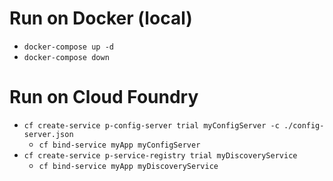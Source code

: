 # Run on Docker (local)
- `docker-compose up -d`
- `docker-compose down`

# Run on Cloud Foundry
- `cf create-service p-config-server trial myConfigServer -c ./config-server.json`
    - `cf bind-service myApp myConfigServer`
- `cf create-service p-service-registry trial myDiscoveryService`
    - `cf bind-service myApp myDiscoveryService`
